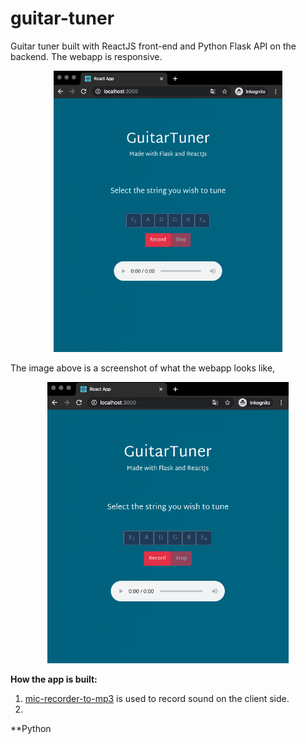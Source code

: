 # guitar-tuner
Guitar tuner built with ReactJS front-end and Python Flask API on the backend. The webapp is responsive.


<p align="center">
  <img height='450px' src="https://github.com/StianIsmar/guitar-tuner/blob/master/screenshots/landing.png" alt="screenshot" />
</p>

The image above is a screenshot of what the webapp looks like,

<p align="center">
  <img height='450px' src="https://github.com/StianIsmar/guitar-tuner/blob/master/screenshots/recorded.png" alt="screenshot" />
</p>


**How the app is built:**
  1. [mic-recorder-to-mp3](https://www.google.com/search?q=mic-recorder-to-mp3&rlz=1C5CHFA_enAU883AU883&oq=mic-recorder-to-mp3&aqs=chrome..69i57.196j0j7&sourceid=chrome&ie=UTF-8) is used to record sound on the client side.
  2. 


**Python
